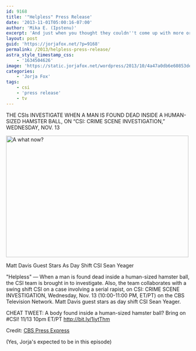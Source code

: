 ```yaml
---
id: 9168
title: '"Helpless" Press Release'
date: '2013-11-01T05:00:16-07:00'
author: 'Mika E. (Ipstenu)'
excerpt: 'And just when you thought they couldn''t come up with more original crimes...'
layout: post
guid: 'https://jorjafox.net/?p=9168'
permalink: /2013/helpless-press-release/
astra_style_timestamp_css:
    - '1634504626'
image: 'https://static.jorjafox.net/wordpress/2013/10/4a47a0db6e60853dedfcfdf08a5ca2494.png'
categories:
    - 'Jorja Fox'
tags:
    - csi
    - 'press release'
    - tv
---
```


THE CSIs INVESTIGATE WHEN A MAN IS FOUND DEAD INSIDE A HUMAN-SIZED HAMSTER BALL, ON “CSI: CRIME SCENE INVESTIGATION,” WEDNESDAY, NOV. 13

<img class="aligncenter size-full wp-image-9169" alt="A what now?" src="//static.jorjafox.net/wordpress/2013/10/4a47a0db6e60853dedfcfdf08a5ca2494.png" width="500" height="333" />

Matt Davis Guest Stars As Day Shift CSI Sean Yeager

"Helpless" — When a man is found dead inside a human-sized hamster ball, the CSI team is brought in to investigate. Also, the team collaborates with a swing shift CSI on a case involving a serial rapist, on CSI: CRIME SCENE INVESTIGATION, Wednesday, Nov. 13 (10:00-11:00 PM, ET/PT) on the CBS Television Network. Matt Davis guest stars as day shift CSI Sean Yeager.

CHEAT TWEET: A body found inside a human-sized hamster ball? Bring on #CSI! 11/13 10pm ET/PT http://bit.ly/1iytThm

Credit: <a href="http://www.cbspressexpress.com/cbs-entertainment/releases/view?id=37168">CBS Press Express</a>

(Yes, Jorja's expected to be in this episode)
